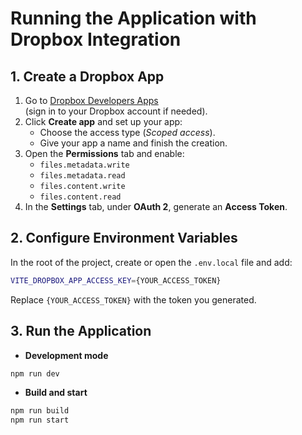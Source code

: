# Running the Application with Dropbox Integration

## 1. Create a Dropbox App
1. Go to [Dropbox Developers Apps](https://www.dropbox.com/developers/apps)  
   (sign in to your Dropbox account if needed).
2. Click **Create app** and set up your app:
   - Choose the access type (*Scoped access*).
   - Give your app a name and finish the creation.
3. Open the **Permissions** tab and enable:
   - `files.metadata.write`
   - `files.metadata.read`
   - `files.content.write`
   - `files.content.read`
4. In the **Settings** tab, under **OAuth 2**, generate an **Access Token**.

## 2. Configure Environment Variables
In the root of the project, create or open the `.env.local` file and add:
```bash
VITE_DROPBOX_APP_ACCESS_KEY={YOUR_ACCESS_TOKEN}
```
Replace `{YOUR_ACCESS_TOKEN}` with the token you generated.

## 3. Run the Application
- **Development mode**
```bash
npm run dev
```

- **Build and start**
```bash
npm run build
npm run start
```
